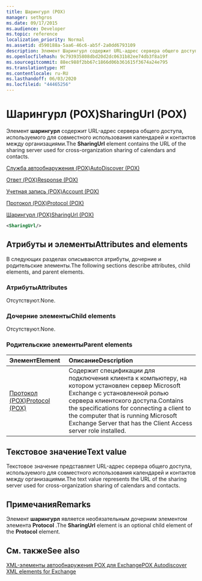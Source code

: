 ```yaml
---
title: Шарингурл (POX)
manager: sethgros
ms.date: 09/17/2015
ms.audience: Developer
ms.topic: reference
localization_priority: Normal
ms.assetid: d590188a-5aa6-46c6-ab5f-2a0dd6793109
description: Элемент Шарингурл содержит URL-адрес сервера общего доступа, используемого для совместного использования календарей и контактов между организациями.
ms.openlocfilehash: 9c793935808dbd20d2dc0631b82ee74db3f8a19f
ms.sourcegitcommit: 88ec988f2bb67c1866d06b361615f3674a24e795
ms.translationtype: MT
ms.contentlocale: ru-RU
ms.lasthandoff: 06/03/2020
ms.locfileid: "44465256"
---
```

# <a name="sharingurl-pox"></a><span data-ttu-id="3154b-103">Шарингурл (POX)</span><span class="sxs-lookup"><span data-stu-id="3154b-103">SharingUrl (POX)</span></span>

<span data-ttu-id="3154b-104">Элемент **шарингурл** содержит URL-адрес сервера общего доступа, используемого для совместного использования календарей и контактов между организациями.</span><span class="sxs-lookup"><span data-stu-id="3154b-104">The **SharingUrl** element contains the URL of the sharing server used for cross-organization sharing of calendars and contacts.</span></span> 
  
[<span data-ttu-id="3154b-105">Служба автообнаружения (POX)</span><span class="sxs-lookup"><span data-stu-id="3154b-105">AutoDiscover (POX)</span></span>](autodiscover-pox.md)
  
[<span data-ttu-id="3154b-106">Ответ (POX)</span><span class="sxs-lookup"><span data-stu-id="3154b-106">Response (POX)</span></span>](response-pox.md)
  
[<span data-ttu-id="3154b-107">Учетная запись (POX)</span><span class="sxs-lookup"><span data-stu-id="3154b-107">Account (POX)</span></span>](account-pox.md)
  
[<span data-ttu-id="3154b-108">Протокол (POX)</span><span class="sxs-lookup"><span data-stu-id="3154b-108">Protocol (POX)</span></span>](protocol-pox.md)
  
[<span data-ttu-id="3154b-109">Шарингурл (POX)</span><span class="sxs-lookup"><span data-stu-id="3154b-109">SharingUrl (POX)</span></span>](sharingurl-pox.md)
  
```XML
<SharingUrl/>
```

## <a name="attributes-and-elements"></a><span data-ttu-id="3154b-110">Атрибуты и элементы</span><span class="sxs-lookup"><span data-stu-id="3154b-110">Attributes and elements</span></span>

<span data-ttu-id="3154b-111">В следующих разделах описываются атрибуты, дочерние и родительские элементы.</span><span class="sxs-lookup"><span data-stu-id="3154b-111">The following sections describe attributes, child elements, and parent elements.</span></span>
  
### <a name="attributes"></a><span data-ttu-id="3154b-112">Атрибуты</span><span class="sxs-lookup"><span data-stu-id="3154b-112">Attributes</span></span>

<span data-ttu-id="3154b-113">Отсутствуют.</span><span class="sxs-lookup"><span data-stu-id="3154b-113">None.</span></span>
  
### <a name="child-elements"></a><span data-ttu-id="3154b-114">Дочерние элементы</span><span class="sxs-lookup"><span data-stu-id="3154b-114">Child elements</span></span>

<span data-ttu-id="3154b-115">Отсутствуют.</span><span class="sxs-lookup"><span data-stu-id="3154b-115">None.</span></span>
  
### <a name="parent-elements"></a><span data-ttu-id="3154b-116">Родительские элементы</span><span class="sxs-lookup"><span data-stu-id="3154b-116">Parent elements</span></span>

|<span data-ttu-id="3154b-117">**Элемент**</span><span class="sxs-lookup"><span data-stu-id="3154b-117">**Element**</span></span>|<span data-ttu-id="3154b-118">**Описание**</span><span class="sxs-lookup"><span data-stu-id="3154b-118">**Description**</span></span>|
|:-----|:-----|
|[<span data-ttu-id="3154b-119">Протокол (POX)</span><span class="sxs-lookup"><span data-stu-id="3154b-119">Protocol (POX)</span></span>](protocol-pox.md) <br/> |<span data-ttu-id="3154b-120">Содержит спецификации для подключения клиента к компьютеру, на котором установлен сервер Microsoft Exchange с установленной ролью сервера клиентского доступа.</span><span class="sxs-lookup"><span data-stu-id="3154b-120">Contains the specifications for connecting a client to the computer that is running Microsoft Exchange Server that has the Client Access server role installed.</span></span>  <br/> |
   
## <a name="text-value"></a><span data-ttu-id="3154b-121">Текстовое значение</span><span class="sxs-lookup"><span data-stu-id="3154b-121">Text value</span></span>

<span data-ttu-id="3154b-122">Текстовое значение представляет URL-адрес сервера общего доступа, используемого для совместного использования календарей и контактов между организациями.</span><span class="sxs-lookup"><span data-stu-id="3154b-122">The text value represents the URL of the sharing server used for cross-organization sharing of calendars and contacts.</span></span>
  
## <a name="remarks"></a><span data-ttu-id="3154b-123">Примечания</span><span class="sxs-lookup"><span data-stu-id="3154b-123">Remarks</span></span>

<span data-ttu-id="3154b-124">Элемент **шарингурл** является необязательным дочерним элементом элемента **Protocol** .</span><span class="sxs-lookup"><span data-stu-id="3154b-124">The **SharingUrl** element is an optional child element of the **Protocol** element.</span></span> 
  
## <a name="see-also"></a><span data-ttu-id="3154b-125">См. также</span><span class="sxs-lookup"><span data-stu-id="3154b-125">See also</span></span>



[<span data-ttu-id="3154b-126">XML-элементы автообнаружения POX для Exchange</span><span class="sxs-lookup"><span data-stu-id="3154b-126">POX Autodiscover XML elements for Exchange</span></span>](pox-autodiscover-xml-elements-for-exchange.md)

